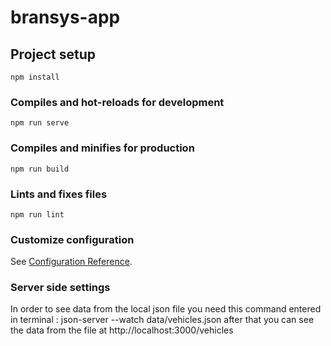 # bransys-app

## Project setup
```
npm install
```

### Compiles and hot-reloads for development
```
npm run serve
```

### Compiles and minifies for production
```
npm run build
```

### Lints and fixes files
```
npm run lint
```

### Customize configuration
See [Configuration Reference](https://cli.vuejs.org/config/).



### Server side settings
In order to see data from the local json file you need this command entered in terminal : json-server --watch data/vehicles.json
after that you can see the data from the file at http://localhost:3000/vehicles

